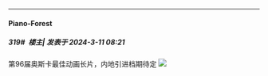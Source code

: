 ﻿
*****

####  Piano-Forest  
##### 319#         楼主| 发表于 2024-3-11 08:21

第96届奥斯卡最佳动画长片，内地引进档期待定
<img src="https://p.sda1.dev/16/70aa861fed7a7ae9f4e6da2fb73183b8/001LTF2wly1hnmpbmey0dj67szb0lu0z02.jpg" referrerpolicy="no-referrer">

